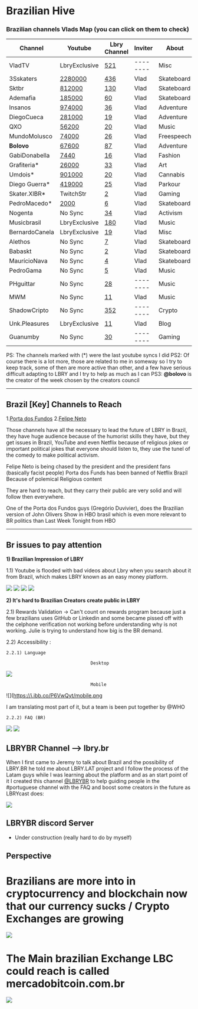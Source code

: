 # Brazilian Hive 

### Brazilian channels Vlads Map (you can click on them to check)
|Channel|Youtube| Lbry Channel| Inviter | About
|--|--|--|--|--|
|VladTV|LbryExclusive|[521](https://open.lbry.com/@vlad:e?r=FkXuBKiec1TjrEKg6zLLWoD2Gq1pYpgk)|--------|Misc
|3Sskaters  | [2280000](https://www.youtube.com/c/3Sskaters)|    [436](https://open.lbry.com/@3Sskaters:5?r=FkXuBKiec1TjrEKg6zLLWoD2Gq1pYpgk)  |Vlad| Skateboard
|Sktbr|[812000](https://www.youtube.com/user/skatistaBRoficial)|[130](https://open.lbry.com/@sktbr:1?r=FkXuBKiec1TjrEKg6zLLWoD2Gq1pYpgk)|Vlad|Skateboard
|Ademafia|[185000](https://www.youtube.com/channel/UC63S58vWTVXO_t5D8y4wx8Q)|[60](https://open.lbry.com/@Ademafia:a?r=FkXuBKiec1TjrEKg6zLLWoD2Gq1pYpgk)|Vlad|Skateboard
|Insanos |[974000](https://www.youtube.com/user/Insanosproducoes)|[36](https://open.lbry.com/@insanosproducoes:2?r=FkXuBKiec1TjrEKg6zLLWoD2Gq1pYpgk)|Vlad|Adventure|
|DiegoCueca|[281000](https://open.lbry.com/@insanosproducoes:2?r=FkXuBKiec1TjrEKg6zLLWoD2Gq1pYpgk)|[19](https://open.lbry.com/@diegocuecainsanos:7?r=FkXuBKiec1TjrEKg6zLLWoD2Gq1pYpgk)|Vlad|Adventure|
|QXO|[56200](https://www.youtube.com/channel/UCeKcWQtHEFRwPyiZfAL-rFA)|[20](https://open.lbry.com/@qxo:3?r=FkXuBKiec1TjrEKg6zLLWoD2Gq1pYpgk)|Vlad| Music
|MundoMolusco|[74000](https://www.youtube.com/user/MundoMolusco)|[26](https://open.lbry.com/@mundomolusco:8?r=FkXuBKiec1TjrEKg6zLLWoD2Gq1pYpgk)|Vlad|Freespeech|
|**Bolovo**|[67600](https://open.lbry.com/@bolovo:4?r=FkXuBKiec1TjrEKg6zLLWoD2Gq1pYpgk)|[87](https://open.lbry.com/@bolovo:4?r=FkXuBKiec1TjrEKg6zLLWoD2Gq1pYpgk)|Vlad|Adventure
|GabiDonabella|[7440](https://www.youtube.com/channel/UC-Ja4JDUVwZtqOMyC9-GrBQ)|[16](https://open.lbry.com/@gabidonabella:f?r=FkXuBKiec1TjrEKg6zLLWoD2Gq1pYpgk)|Vlad|Fashion|
|Grafiteria*|[26000](https://www.youtube.com/channel/UCZzkC1y9pVoXNy6tffGt94Q)|[33](https://open.lbry.com/@graffiteria:5?r=FkXuBKiec1TjrEKg6zLLWoD2Gq1pYpgk)|Vlad|Art
|Umdois*|[901000](https://www.youtube.com/user/umdoiscanal)|[20](https://open.lbry.com/@canalumdois:f?r=FkXuBKiec1TjrEKg6zLLWoD2Gq1pYpgk)|Vlad|Cannabis
|Diego Guerra*|[419000](https://www.youtube.com/channel/UCgIh--EfJlzGZUk-JV3WNQA)|[25](https://open.lbry.com/@diegoguerra:8?r=FkXuBKiec1TjrEKg6zLLWoD2Gq1pYpgk)|Vlad|Parkour
|Skater.XlBR*|TwitchStr|[2](https://open.lbry.com/@skater.xlbrasil:3?r=FkXuBKiec1TjrEKg6zLLWoD2Gq1pYpgk)|Vlad|Gaming|
|PedroMacedo*|[2000](https://www.youtube.com/user/pedroorelha)|[6](https://open.lbry.com/@celulardopedro:1?r=FkXuBKiec1TjrEKg6zLLWoD2Gq1pYpgk)|Vlad|Skateboard
|Nogenta|No Sync|[34](https://open.lbry.com/@NOGENTA:f?r=FkXuBKiec1TjrEKg6zLLWoD2Gq1pYpgk)|Vlad|Activism
|Musicbrasil|LbryExclusive|[180](https://open.lbry.com/@MusicBrasil:0?r=FkXuBKiec1TjrEKg6zLLWoD2Gq1pYpgk)|Vlad|Music
|BernardoCanela|LbryExclusive|[19](https://open.lbry.com/@BernardoCanela:d?r=FkXuBKiec1TjrEKg6zLLWoD2Gq1pYpgk)|Vlad|Misc|
|Alethos|No Sync|[7](https://open.lbry.com/@alethos:6?r=FkXuBKiec1TjrEKg6zLLWoD2Gq1pYpgk)|Vlad|Skateboard|
|Babaskt|No Sync|[2](https://open.lbry.com/@babaskt:4?r=FkXuBKiec1TjrEKg6zLLWoD2Gq1pYpgk)|Vlad|Skateboard
|MaurícioNava|No Sync|[4](https://open.lbry.com/@Navaproduza:9?r=FkXuBKiec1TjrEKg6zLLWoD2Gq1pYpgk)|Vlad|Skateboard
|PedroGama|No Sync|[5](https://open.lbry.com/@opedrogama:7?r=FkXuBKiec1TjrEKg6zLLWoD2Gq1pYpgk)|Vlad|Music
|PHguittar|No Sync|[28](https://open.lbry.com/@PHGuitar:7?r=FkXuBKiec1TjrEKg6zLLWoD2Gq1pYpgk)|--------|Music
|MWM|No Sync|[11](https://open.lbry.com/@Sevlabeats:d?r=FkXuBKiec1TjrEKg6zLLWoD2Gq1pYpgk)|Vlad|Music
|ShadowCripto|No Sync|[352](https://open.lbry.com/@shadowcrypto:2?r=FkXuBKiec1TjrEKg6zLLWoD2Gq1pYpgk)|--------|Crypto
|Unk.Pleasures|LbryExclusive|[11](https://open.lbry.com/@unknownpleasures:e?r=FkXuBKiec1TjrEKg6zLLWoD2Gq1pYpgk)|Vlad|Blog
|Guanumby|No Sync|[30](https://open.lbry.com/@GuanumbyGameNet:8?r=FkXuBKiec1TjrEKg6zLLWoD2Gq1pYpgk)|--------|Gaming

PS: The channels marked with (*) were the last youtube syncs I did
PS2: Of course there is a lot more, those are related to me in someway so I try to keep track, some of then are more active than other, and a few have serious difficult adapting to LBRY and I try to help as much as I can
PS3: **@bolovo** is the creator of the week chosen by the creators council

----
## Brazil [Key] Channels to Reach
1.[Porta dos Fundos](https://www.youtube.com/user/portadosfundos)
2.[Felipe Neto](https://www.youtube.com/user/felipeneto) 

Those channels have all the necessary to lead the future of LBRY in Brazil, they have huge audience because of the humorist skills they have, but they get issues in Brazil, YouTube and even Netflix because of religious jokes or important political jokes that everyone should listen to, they use the tunel of the comedy to make political activism. 

Felipe Neto is being chased by the president and the president fans (basically facist people) 
Porta dos Funds has been banned of Netflix Brazil Because of polemical Religious content

They are hard to reach, but they carry their public are very solid and will follow then everywhere. 

One of the Porta dos Fundos guys (Gregório Duvivier), does the Brazilian version of John Olivers Show in HBO brasil which is even more relevant to BR politics than Last Week Tonight from HBO
 
 ---
## Br issues to pay attention 

**1) Brazilian Impression of LBRY**

1.1) Youtube is flooded with bad videos about Lbry when you search about it from Brazil, which makes LBRY known as an easy money platform.
	
![](https://i.ibb.co/6FXzNPk/youtube1.png)
![](https://i.ibb.co/N6dBCrw/youtube2.png)
![](https://i.ibb.co/m5h3xVX/youtube3.png)
![](https://i.ibb.co/Dbkp8fx/youtube4.png)

**2) It's hard to Brazilian Creators create public in LBRY**
	
 2.1) Rewards Validation -> Can't count on rewards program because just a few brazilians uses GitHub or Linkedin and some became pissed off with the celphone verification not working before understanding why is not working. Julie is trying to understand how big is the BR demand.  
			
2.2) Accessibility :
	
	2.2.1) Language 
	
									Desktop
![](https://i.ibb.co/FV2JBct/Desktop.png)
	
									Mobile
![](https://i.ibb.co/P6VwQyt/mobile.png

I am translating most part of it, but a team is been put together by @WHO  
	
	2.2.2) FAQ (BR) 
	
	
![](https://i.ibb.co/KVgNBGn/Faq.png)
![](https://i.ibb.co/7S0gnKf/recompensas.png)


## LBRYBR Channel --> lbry.br

When I first came to Jeremy to talk about Brazil and the possibility of LBRY.BR he told me about LBRY.LAT project and I follow the process of the Latam guys while I was learning about the platform and as an start point of it I created this channel [@LBRYBR](https://open.lbry.com/@LBRYBR:d?r=FkXuBKiec1TjrEKg6zLLWoD2Gq1pYpgk) to help guiding people in the #portuguese channel with the FAQ and boost some creators in the future as LBRYcast does: 

![](https://i.ibb.co/RzY3gD6/lbrybr.png)

## LBRYBR discord Server 

- Under construction (really hard to do by myself)

## Perspective 

# Brazilians are more into in cryptocurrency and blockchain now that our currency sucks / Crypto Exchanges are growing
![](https://i.ibb.co/tLvL8Kc/braziliancrypto.png)

# The Main brazilian Exchange LBC could reach is called mercadobitcoin.com.br
![](https://i.ibb.co/rGXz3PT/exchange.png)
